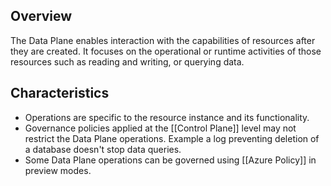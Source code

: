 
## Overview

The Data Plane enables interaction with the capabilities of resources after they are created. It focuses on the operational or runtime activities of those resources such as reading and writing, or querying data.

## Characteristics

- Operations are specific to the resource instance and its functionality.
- Governance policies applied at the [[Control Plane]] level may not restrict the Data Plane operations. Example a log preventing deletion of a database doesn't stop data queries.
- Some Data Plane operations can be governed using [[Azure Policy]] in preview modes.